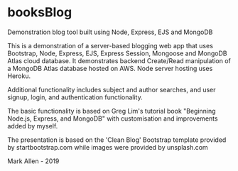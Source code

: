 # booksBlog
Demonstration blog tool built using Node, Express, EJS and MongoDB

This is a demonstration of a server-based blogging web app that uses Bootstrap, Node, Express, EJS, Express Session, Mongoose and MongoDB Atlas cloud database. It demonstrates backend Create/Read manipulation of a MongoDB Atlas database hosted on AWS. Node server hosting uses Heroku.

Additional functionality includes subject and author searches, and user signup, login, and authentication functionality.

The basic functionality is based on Greg Lim's tutorial book "Beginning Node.js, Express, and MongoDB" with customisation and improvements added by myself.

The presentation is based on the 'Clean Blog' Bootstrap template provided by startbootstrap.com while images were provided by unsplash.com

Mark Allen - 2019
